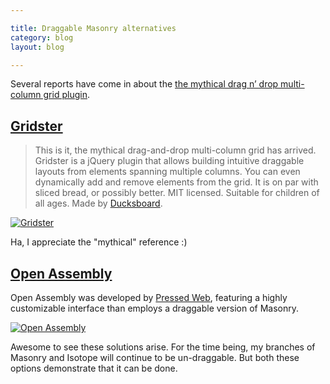 ```yaml
---

title: Draggable Masonry alternatives
category: blog
layout: blog

---
```


Several reports have come in about the [the mythical drag n’ drop multi-column grid plugin](/blog/mythical-drag-drop-multi-column-grid-plugin/).

## [Gridster](http://gridster.net/)

> This is it, the mythical drag-and-drop multi-column grid has arrived. Gridster is a jQuery plugin that allows building intuitive draggable layouts from elements spanning multiple columns. You can even dynamically add and remove elements from the grid. It is on par with sliced bread, or possibly better. MIT licensed. Suitable for children of all ages. Made by [Ducksboard](http://ducksboard.com/).

[![Gridster](https://i.imgur.com/vGETm.png)](http://gridster.net/)

Ha, I appreciate the "mythical" reference :)

## [Open Assembly](http://www.openassembly.org/)

Open Assembly was developed by [Pressed Web](http://pressedweb.com/), featuring a highly customizable interface than employs a draggable version of Masonry.

[![Open Assembly](https://i.imgur.com/1V1Ux.jpg)](http://www.openassembly.org/)

Awesome to see these solutions arise. For the time being, my branches of Masonry and Isotope will continue to be un-draggable. But both these options demonstrate that it can be done.
